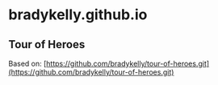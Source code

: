 # bradykelly.github.io

## Tour of Heroes
Based on: [https://github.com/bradykelly/tour-of-heroes.git](https://github.com/bradykelly/tour-of-heroes.git)

